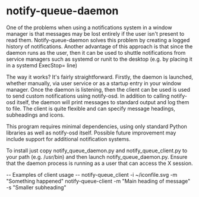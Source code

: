 # notify-queue-daemon

One of the problems when using a notifications system in a window manager is that messages may be lost entirely if the user isn't present to read them. 
Notify-queue-daemon solves this problem by creating a logged history of notifications.  Another advantage of this approach is that since the daemon runs as the user, then it can be used to shuttle notifications from service managers such as systemd or runit to the desktop (e.g. by placing it in a systemd ExecStop= line) 

The way it works?  It's fairly straightforward. Firstly, the daemon is launched, whether manually, via user service or as a startup entry in your window manager. Once the daemon is listening, then the client can be used is used to send custom notifications using notify-osd. In addition to calling notify-osd itself, the daemon will print messages to standard output and log them to file.  The client is quite flexible and can specify message headings, subheadings and icons.

This program requires minimal dependencies, using only standard Python libraries as well as notify-osd itself. Possible future improvement may include support for additional notification systems.

To install just copy notify_queue_daemon.py and notify_queue_client.py to your path (e.g. /usr/bin) and then launch notify_queue_daemon.py.  Ensure that the daemon process is running as a user that can access the X session.

-- Examples of client usage --
  notify-queue_client -i ~/iconfile.svg -m "Something happened"
  notify-queue-client -m "Main heading of message" -s "Smaller subheading"

